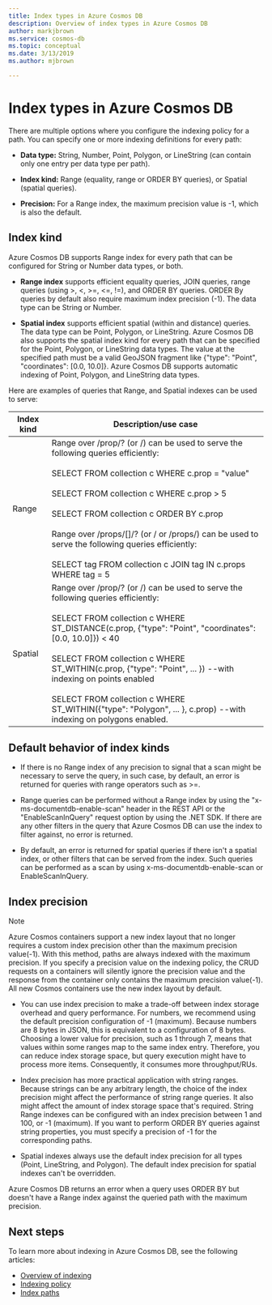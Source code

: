 ```yaml
---
title: Index types in Azure Cosmos DB
description: Overview of index types in Azure Cosmos DB
author: markjbrown
ms.service: cosmos-db
ms.topic: conceptual
ms.date: 3/13/2019
ms.author: mjbrown

---
```


# Index types in Azure Cosmos DB

There are multiple options where you configure the indexing policy for a path. You can specify one or more indexing definitions for every path:

- **Data type:** String, Number, Point, Polygon, or LineString (can contain only one entry per data type per path).

- **Index kind:** Range (equality, range or ORDER BY queries), or Spatial (spatial queries).

- **Precision:** For a Range index, the maximum precision value is -1, which is also the default.

## Index kind

Azure Cosmos DB supports Range index for every path that can be configured for String or Number data types, or both.

- **Range index** supports efficient equality queries, JOIN queries, range queries (using >, <, >=, <=, !=), and ORDER BY queries. ORDER By queries by default also require maximum index precision (-1). The data type can be String or Number.

- **Spatial index** supports efficient spatial (within and distance) queries. The data type can be Point, Polygon, or LineString. Azure Cosmos DB also supports the spatial index kind for every path that can be specified for the Point, Polygon, or LineString data types. The value at the specified path must be a valid GeoJSON fragment like {"type": "Point", "coordinates": [0.0, 10.0]}. Azure Cosmos DB supports automatic indexing of Point, Polygon, and LineString data types.

Here are examples of queries that Range, and Spatial indexes can be used to serve:

| **Index kind** | **Description/use case** |
| ---------- | ---------------- |
| Range      | Range over /prop/? (or /) can be used to serve the following queries efficiently:<br><br>SELECT FROM collection c WHERE c.prop = "value"<br><br>SELECT FROM collection c WHERE c.prop > 5<br><br>SELECT FROM collection c ORDER BY c.prop<br><br>Range over /props/[]/? (or / or /props/) can be used to serve the following queries efficiently:<br><br>SELECT tag FROM collection c JOIN tag IN c.props WHERE tag = 5  |
| Spatial    | Range over /prop/? (or /) can be used to serve the following queries efficiently:<br><br>SELECT FROM collection c WHERE ST_DISTANCE(c.prop, {"type": "Point", "coordinates": [0.0, 10.0]}) < 40<br><br>SELECT FROM collection c WHERE ST_WITHIN(c.prop, {"type": "Point", ... }) --with indexing on points enabled<br><br>SELECT FROM collection c WHERE ST_WITHIN({"type": "Polygon", ... }, c.prop) --with indexing on polygons enabled. |

## Default behavior of index kinds

- If there is no Range index of any precision to signal that a scan might be necessary to serve the query, in such case, by default, an error is returned for queries with range operators such as >=.

- Range queries can be performed without a Range index by using the "x-ms-documentdb-enable-scan" header in the REST API or the "EnableScanInQuery" request option by using the .NET SDK. If there are any other filters in the query that Azure Cosmos DB can use the index to filter against, no error is returned.

- By default, an error is returned for spatial queries if there isn't a spatial index, or other filters that can be served from the index. Such queries can be performed as a scan by using x-ms-documentdb-enable-scan or EnableScanInQuery.

## Index precision

> [!NOTE]
> Azure Cosmos containers support a new index layout that no longer requires a custom index precision other than the maximum precision value(-1). With this method, paths are always indexed with the maximum precision. If you specify a precision value on the indexing policy, the CRUD requests on a containers will silently ignore the precision value and the response from the container only contains the maximum precision value(-1).  All new Cosmos containers use the new index layout by default.

- You can use index precision to make a trade-off between index storage overhead and query performance. For numbers, we recommend using the default precision configuration of -1 (maximum). Because numbers are 8 bytes in JSON, this is equivalent to a configuration of 8 bytes. Choosing a lower value for precision, such as 1 through 7, means that values within some ranges map to the same index entry. Therefore, you can reduce index storage space, but query execution might have to process more items. Consequently, it consumes more throughput/RUs.

- Index precision has more practical application with string ranges. Because strings can be any arbitrary length, the choice of the index precision might affect the performance of string range queries. It also might affect the amount of index storage space that's required. String Range indexes can be configured with an index precision between 1 and 100, or -1 (maximum). If you want to perform ORDER BY queries against string properties, you must specify a precision of -1 for the corresponding paths.

- Spatial indexes always use the default index precision for all types (Point, LineString, and Polygon). The default index precision for spatial indexes can't be overridden.

Azure Cosmos DB returns an error when a query uses ORDER BY but doesn't have a Range index against the queried path with the maximum precision.

## Next steps

To learn more about indexing in Azure Cosmos DB, see the following articles:

- [Overview of indexing](index-overview.md)
- [Indexing policy](indexing-policies.md)
- [Index paths](index-paths.md)

